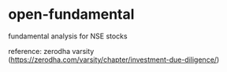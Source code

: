 # open-fundamental

fundamental analysis for NSE stocks

reference: zerodha varsity (https://zerodha.com/varsity/chapter/investment-due-diligence/)
